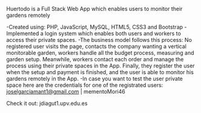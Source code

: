 Huertodo is a Full Stack Web App which enables users to monitor their gardens remotely

-Created using: PHP, JavaScript, MySQL, HTML5, CSS3 and Bootstrap
-Implemented a login system which enables both users and workers to access their private spaces. 
-The business model follows this process: No registered user visits the page, contacts the company wanting a vertical monitorable garden, workers handle all the budget process, measuring and garden setup. Meanwhile, workers contact each order and manage the process using their private spaces in the App. Finally, they register the user when the setup and payment is finished, and the user is able to monitor his gardens remotely in the App.
-In case you want to test the user private space here are the credentials for one of the registrated users: joselgarciamant1@gmail.com | mementoMori46

Check it out: jdiagut1.upv.edu.es
